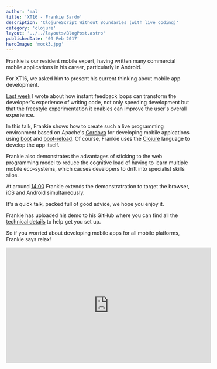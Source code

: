 ```yaml
---
author: 'mal'
title: 'XT16 - Frankie Sardo'
description: 'ClojureScript Without Boundaries (with live coding)'
category: 'clojure'
layout: '../../layouts/BlogPost.astro'
publishedDate: '09 Feb 2017'
heroImage: 'mock3.jpg'
---
```


Frankie is our resident mobile expert, having written many commercial
mobile applications in his career, particularly in Android.

For XT16, we asked him to present his current thinking about mobile app
development.

[Last week](/blog/posts/live-programming-websites.html) I wrote about
how instant feedback loops can transform the developer's experience of
writing code, not only speeding development but that the freestyle
experimentation it enables can improve the user's overall experience.

In this talk, Frankie shows how to create such a live programming
environment based on Apache's [Cordova](https://cordova.apache.org/) for
developing mobile appications using
[boot](https://github.com/boot-clj/boot) and
[boot-reload](https://github.com/adzerk-oss/boot-reload). Of course,
Frankie uses the [Clojure](/why-clojure.html) language to develop the
app itself.

Frankie also demonstrates the advantages of sticking to the web
programming model to reduce the cognitive load of having to learn
multiple mobile eco-systems, which causes developers to drift into
specialist skills silos.

At around [14:00](https://youtu.be/CS7_Rt66NNs?t=853) Frankie extends
the demonstratration to target the browser, iOS and Android
simultaneously.

It's a quick talk, packed full of good advice, we hope you enjoy it.

Frankie has uploaded his demo to his GitHub where you can find all the
[technical details](https://github.com/frankiesardo/reload-demo) to help
get you set up.

So if you worried about developing mobile apps for all mobile platforms,
Frankie says relax!

<iframe width="560" height="315" src="https://www.youtube.com/embed/CS7_Rt66NNs" title="XT16 - Frankie Sardo - ClojureScript Without Boundaries" frameborder="0" allow="accelerometer; autoplay; clipboard-write; encrypted-media; gyroscope; picture-in-picture" allowfullscreen></iframe>
